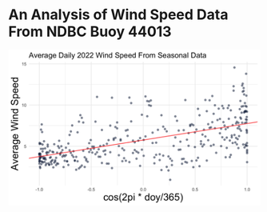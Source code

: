 # An Analysis of Wind Speed Data From NDBC Buoy 44013
![alt text](https://github.com/stoutphoenix/buoy_data_615/blob/main/images/final.png)
